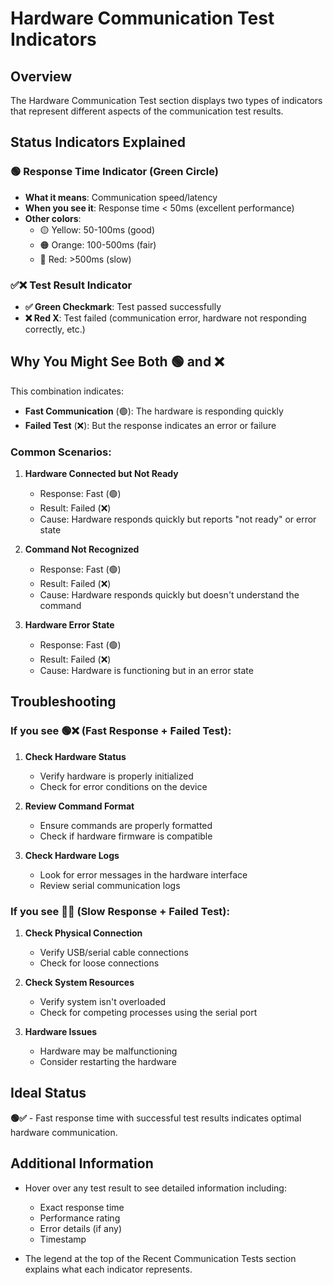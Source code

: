 # Hardware Communication Test Indicators

## Overview

The Hardware Communication Test section displays two types of indicators that represent different aspects of the communication test results.

## Status Indicators Explained

### 🟢 Response Time Indicator (Green Circle)
- **What it means**: Communication speed/latency
- **When you see it**: Response time < 50ms (excellent performance)
- **Other colors**:
  - 🟡 Yellow: 50-100ms (good)
  - 🟠 Orange: 100-500ms (fair)
  - 🔴 Red: >500ms (slow)

### ✅❌ Test Result Indicator
- **✅ Green Checkmark**: Test passed successfully
- **❌ Red X**: Test failed (communication error, hardware not responding correctly, etc.)

## Why You Might See Both 🟢 and ❌

This combination indicates:
- **Fast Communication** (🟢): The hardware is responding quickly
- **Failed Test** (❌): But the response indicates an error or failure

### Common Scenarios:

1. **Hardware Connected but Not Ready**
   - Response: Fast (🟢)
   - Result: Failed (❌)
   - Cause: Hardware responds quickly but reports "not ready" or error state

2. **Command Not Recognized**
   - Response: Fast (🟢)
   - Result: Failed (❌)
   - Cause: Hardware responds quickly but doesn't understand the command

3. **Hardware Error State**
   - Response: Fast (🟢)
   - Result: Failed (❌)
   - Cause: Hardware is functioning but in an error state

## Troubleshooting

### If you see 🟢❌ (Fast Response + Failed Test):

1. **Check Hardware Status**
   - Verify hardware is properly initialized
   - Check for error conditions on the device

2. **Review Command Format**
   - Ensure commands are properly formatted
   - Check if hardware firmware is compatible

3. **Check Hardware Logs**
   - Look for error messages in the hardware interface
   - Review serial communication logs

### If you see 🔴❌ (Slow Response + Failed Test):

1. **Check Physical Connection**
   - Verify USB/serial cable connections
   - Check for loose connections

2. **Check System Resources**
   - Verify system isn't overloaded
   - Check for competing processes using the serial port

3. **Hardware Issues**
   - Hardware may be malfunctioning
   - Consider restarting the hardware

## Ideal Status

**🟢✅** - Fast response time with successful test results indicates optimal hardware communication.

## Additional Information

- Hover over any test result to see detailed information including:
  - Exact response time
  - Performance rating
  - Error details (if any)
  - Timestamp

- The legend at the top of the Recent Communication Tests section explains what each indicator represents.
